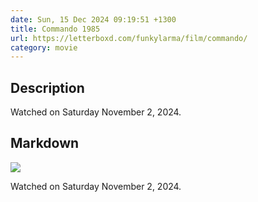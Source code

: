 ```yaml
---
date: Sun, 15 Dec 2024 09:19:51 +1300
title: Commando 1985
url: https://letterboxd.com/funkylarma/film/commando/
category: movie
---
```

## Description
 Watched on Saturday November 2, 2024. 

## Markdown
![](https://a.ltrbxd.com/resized/film-poster/4/5/7/0/3/45703-commando-0-600-0-900-crop.jpg?v=82ebc01d48)

Watched on Saturday November 2, 2024.
